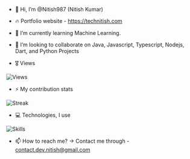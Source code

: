 - 👋 Hi, I’m @Nitish987 (Nitish Kumar)
- 🔥 Portfolio website - https://technitish.com
- 🌱 I’m currently learning Machine Learning.
- 💞️ I’m looking to collaborate on Java, Javascript, Typescript, Nodejs, Dart, and Python Projects

- 🎖️ Views

![Views](https://komarev.com/ghpvc/?username=Nitish987&color=brightgreen)

- ⚡ My contribution stats

![Streak](https://github-readme-streak-stats.herokuapp.com/?user=Nitish987&theme=dracula&hide_border=true)

- 💻 Technologies, I use

![Skills](https://skillicons.dev/icons?i=java,spring,gradle,maven,dart,flutter,html,css,js,ts,angular,react,redux,express,nodejs,py,django,mongodb,mysql,postgres,sqlite,redis,firebase,gcp,postman,vscode,idea,androidstudio,linux,git,github,figma,xd)

- 📫 How to reach me? -> Contact me through - contact.dev.nitish@gmail.com

<!---
Nitish987/Nitish987 is a ✨ special ✨ repository because its `README.md` (this file) appears on your GitHub profile.
You can click the Preview link to take a look at your changes.
--->
